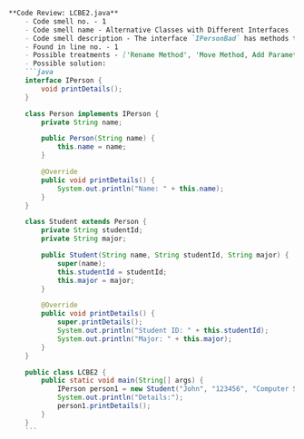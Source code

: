 ```markdown
**Code Review: LCBE2.java**
    - Code smell no. - 1
    - Code smell name - Alternative Classes with Different Interfaces
    - Code smell description - The interface `IPersonBad` has methods that may not apply uniformly across all types of persons, leading to a lack of cohesion between the methods and the classes implementing this interface.
    - Found in line no. - 1
    - Possible treatments - ['Rename Method', 'Move Method, Add Parameter & Parameterize Method', 'Extract Superclass']
    - Possible solution:
    ```java
    interface IPerson {
        void printDetails();
    }

    class Person implements IPerson {
        private String name;

        public Person(String name) {
            this.name = name;
        }

        @Override
        public void printDetails() {
            System.out.println("Name: " + this.name);
        }
    }

    class Student extends Person {
        private String studentId;
        private String major;

        public Student(String name, String studentId, String major) {
            super(name);
            this.studentId = studentId;
            this.major = major;
        }

        @Override
        public void printDetails() {
            super.printDetails();
            System.out.println("Student ID: " + this.studentId);
            System.out.println("Major: " + this.major);
        }
    }

    public class LCBE2 {
        public static void main(String[] args) {
            IPerson person1 = new Student("John", "123456", "Computer Science");
            System.out.println("Details:");
            person1.printDetails();
        }
    }
    ```
```